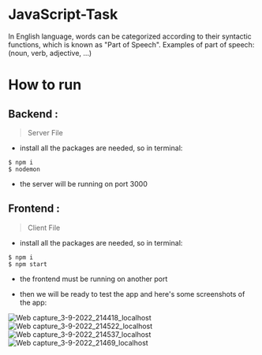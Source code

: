 # JavaScript-Task


In English language, words can be categorized according to their syntactic functions, which is known as "Part of Speech". Examples of part of speech: (noun, verb, adjective, ...)


# How to run

## Backend : 

> Server File

- install all the packages are needed, so in terminal: 

```
$ npm i
$ nodemon

````

- the server will be running on port 3000 


## Frontend :

> Client File

- install all the packages are needed, so in terminal: 

```
$ npm i
$ npm start

````
- the frontend must be running on another port 

- then we will be ready to test the app and here's some screenshots of the app: 

![Web capture_3-9-2022_214418_localhost](https://user-images.githubusercontent.com/13966657/188285686-7184419f-0749-4feb-90c5-2ddddcf62c5d.jpeg)
![Web capture_3-9-2022_214522_localhost](https://user-images.githubusercontent.com/13966657/188285747-f94b467a-d323-49cf-8f19-1165809edf1a.jpeg)
![Web capture_3-9-2022_214537_localhost](https://user-images.githubusercontent.com/13966657/188285753-829b3370-fbd1-49d3-aa0f-6e47c9e3e406.jpeg)
![Web capture_3-9-2022_21469_localhost](https://user-images.githubusercontent.com/13966657/188285805-5122fbe1-f77c-45c3-a2aa-e4245a6b9a5f.jpeg)



